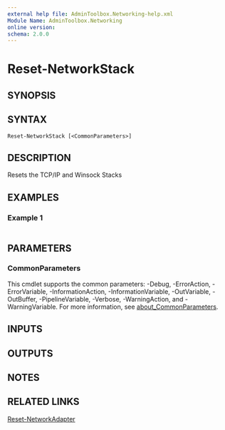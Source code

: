 ```yaml
---
external help file: AdminToolbox.Networking-help.xml
Module Name: AdminToolbox.Networking
online version:
schema: 2.0.0
---
```


# Reset-NetworkStack

## SYNOPSIS

## SYNTAX

```
Reset-NetworkStack [<CommonParameters>]
```

## DESCRIPTION
Resets the TCP/IP and Winsock Stacks

## EXAMPLES

### Example 1
```powershell

```



## PARAMETERS

### CommonParameters
This cmdlet supports the common parameters: -Debug, -ErrorAction, -ErrorVariable, -InformationAction, -InformationVariable, -OutVariable, -OutBuffer, -PipelineVariable, -Verbose, -WarningAction, and -WarningVariable. For more information, see [about_CommonParameters](http://go.microsoft.com/fwlink/?LinkID=113216).

## INPUTS

## OUTPUTS

## NOTES

## RELATED LINKS

[Reset-NetworkAdapter]()

